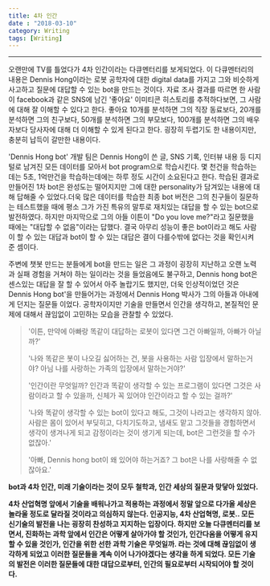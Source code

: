 ```yaml
---
title: 4차 인간 
date : "2018-03-10"
category: Writing
tags: [Writing]
---
```


***

오랜만에 TV를 틀었다가 4차 인간이라는 다큐멘터리를 보게되었다. 이 다큐멘터리의 내용은 Dennis Hong이라는 로봇 공학자에 대한 digital data를 가지고 그와 비슷하게 사고하고 질문에 대답할 수 있는 bot을 만드는 것이다. 자료 조사 결과를 따르면 한 사람이 facebook과 같은 SNS에 남긴 '좋아요' 이미티콘 히스토리를 추적하다보면, 그 사람에 대해 잘 이해할 수 있다고 한다. 좋아요 10개를 분석하면 그의 직장 동료보다, 20개를 분석하면 그의 친구보다, 50개를 분석하면 그의 부모보다, 100개를 분석하면 그의 배우자보다 당사자에 대해 더 이해할 수 있게 된다고 한다. 굉장히 두렵기도 한 내용이지만, 충분히 납득이 갈만한 내용이다.



'Dennis Hong bot' 개발 팀은 Dennis Hong이 쓴 글,  SNS 기록, 인터뷰 내용 등 디지털로 남겨진 모든 데이터를 모아서 bot program으로 학습시킨다. 몇 천건을 학습하는데는 5초, 1억만건을 학습하는데에는 하루 정도 시간이 소요된다고 한다. 학습된 결과로 만들어진 1차 bot은 완성도는 떨어지지만 그에 대한 personality가 담겨있는 내용에 대해 답해줄 수 있었다.더욱 많은 데이터를 학습한 최종 bot 버전은 그의 친구들이 질문하는 테스트했을 때에 평소 그가 가진 특유의 말투로 재치있는 대답을 할 수 있는 bot으로 발전하였다. 하지만 마지막으로 그의 아들 이튼이 "Do you love me?"라고 질문했을 때에는 "대답할 수 없음"이라는 답했다. 결국 아무리 성능이 좋은 bot이라고 해도 사람이 할 수 있는 대답과 bot이 할 수 있는 대답은 결이 다를수밖에 없다는 것을 확인시켜 준 셈이다.



주변에 챗봇 만드는 분들에게 bot을 만드는 일은 그 과정이 굉장히 지난하고 오랜 노력과 실패 경험을  거쳐야 하는 일이라는 것을 들었음에도 불구하고, Dennis hong bot은 센스있는 대답을 잘 할 수 있어서 아주 놀랍기도 했지만, 더욱 인상적이었던 것은  Dennis Hong bot'을 만들어가는 과정에서 Dennis Hong 박사가 그의 아들과 아내에게 던지는 질문들 이었다. 공학자이지만 기술을 만들면서 인간을 생각하고, 본질적인 문제에 대해서 끊임없이 고민하는 모습을 관찰할 수 있었다. 

> '이튼, 만약에 아빠랑 똑같이 대답하는 로봇이 있다면 그건 아빠일까, 아빠가 아닐까?'
> 
> '나와 똑같은 봇이 나오길 싫어하는 건, 봇을 사용하는 사람 입장에서 말하는거야? 아님 나를 사랑하는 가족의 입장에서 말하는거야?'
> 
> '인간이란 무엇일까? 인간과 똑같이 생각할 수 있는 프로그램이 있다면 그것은 사람이라고 할 수 있을까, 신체가 꼭 있어야 인간이라고 할 수 있는 걸까?'
> 
> '나와 똑같이 생각할 수 있는 bot이 있다고 해도, 그것이 나라고는 생각하지 않아. 사람은 몸이 있어서 부딪히고, 다치기도하고, 냄새도 맡고 그것들을 경험하면서 생각이 생겨나게 되고 감정이라는 것이 생기게 되는데, bot은 그런것을 할 수가 없잖아.'
> 
> '아빠, Dennis hong bot이 왜 있어야 하는거죠? 그 bot은 나를 사랑해줄 수 없잖아요.'


**bot과 4차 인간, 미래 기술이라는 것이 모두 철학과, 인간 세상의 질문과 맞닿아 있었다.** 

**4차 산업혁명 앞에서 기술을 배워나가고 적용하는 과정에서 정말 앞으로 다가올 세상은 놀라울 정도로 달라질 것이라고 의심하지 않는다. 인공지능, 4차 산업혁명, 로봇.. 모든 신기술의 발전을 나는 굉장히 찬성하고 지지하는 입장이다. 하지만 오늘 다큐멘터리를 보면서, 진화하는 과학 앞에서 인간은 어떻게 살아가야 할 것인가, 인간다움을 어떻게 유지할 수 있을 것인가, 인간을 위한 선한 과학 기술은 무엇일까. 라는 것에 대해 끊임없이 생각하게 되었고 이러한 질문들을 계속 이어 나가야겠다는 생각을 하게 되었다. 모든 기술의 발전은 이러한 질문들에 대한 대답으로부터, 인간의 필요로부터 시작되어야 할 것이다.**